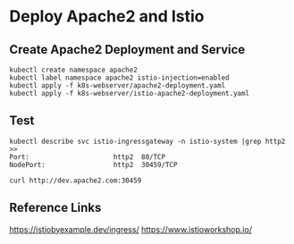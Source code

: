 # Deploy Apache2 and Istio

## Create Apache2 Deployment and Service
```
kubectl create namespace apache2 
kubectl label namespace apache2 istio-injection=enabled
kubectl apply -f k8s-webserver/apache2-deployment.yaml
kubectl apply -f k8s-webserver/istio-apache2-deployment.yaml
```

## Test
```
kubectl describe svc istio-ingressgateway -n istio-system |grep http2
>>
Port:                     http2  80/TCP
NodePort:                 http2  30459/TCP

curl http://dev.apache2.com:30459
```

## Reference Links
https://istiobyexample.dev/ingress/
https://www.istioworkshop.io/
